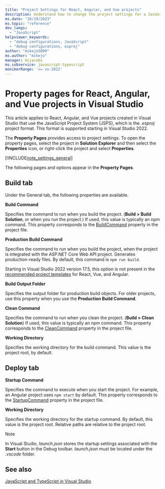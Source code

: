 ```yaml
---
title: "Project Settings for React, Angular, and Vue projects"
description: Understand how to change the project settings for a JavaScript project (.esproj) that uses React, Angular, or Vue in Visual Studio, using the Debug tab and Build tab of the project property pages.
ms.date: "10/19/2023"
ms.topic: "reference"
dev_langs:
  - "JavaScript"
helpviewer_keywords:
  - "debug configurations, JavaScript"
  - "debug configurations, esproj"
author: "mikejo5000"
ms.author: "mikejo"
manager: mijacobs
ms.subservice: javascript-typescript
monikerRange: '>= vs-2022'
---
```


# Property pages for React, Angular, and Vue projects in Visual Studio

This article applies to React, Angular, and Vue projects created in Visual Studio that use the JavaScript Project System (JSPS), which is the *.esproj* project format. This format is supported starting in Visual Studio 2022.

The **Property Pages** provides access to project settings. To open the property pages, select the project in **Solution Explorer** and then select the **Properties** icon, or right-click the project and select **Properties**.

[!INCLUDE[note_settings_general](../../data-tools/includes/note_settings_general_md.md)]

The following pages and options appear in the **Property Pages**.

## Build tab

Under the General tab, the following properties are available.

**Build Command**

Specifies the command to run when you build the project. (**Build > Build Solution**, or when you run the project.) If used, this value is typically an npm command. This property corresponds to the [BuildCommand](../../javascript/javascript-project-system-msbuild-reference.md) property in the project file.

**Production Build Command**

Specifies the command to run when you build the project, when the project is integrated with the ASP.NET Core Web API project. Generates production-ready files. By default, this command is `npm run build`.

Starting in Visual Studio 2022 version 17.5, this option is not present in the [recommended project templates](../../javascript/javascript-in-visual-studio.md#project-templates) for React, Vue, and Angular.

**Build Output Folder**

Specifies the output folder for production build objects. For older projects, use this property when you use the **Production Build Command**.

**Clean Command**

Specifies the command to run when you clean the project. (**Build > Clean Solution**) If used, this value is typically an npm command. This property corresponds to the [CleanCommand](../../javascript/javascript-project-system-msbuild-reference.md) property in the project file.

**Working Directory**

Specifies the working directory for the build command. This value is the project root, by default.

## Deploy tab

**Startup Command**

Specifies the command to execute when you start the project. For example, an Angular project uses `npm start` by default. This property corresponds to the [StartupCommand](../../javascript/javascript-project-system-msbuild-reference.md) property in the project file.

**Working Directory**

Specifies the working directory for the startup command. By default, this value is the project root. Relative paths are relative to the project root.

> [!NOTE]
> In Visual Studio, *launch.json* stores the startup settings associated with the **Start** button in the Debug toolbar. *launch.json* must be located under the *.vscode* folder.

## See also

[JavaScript and TypeScript in Visual Studio](../../javascript/javascript-in-visual-studio.md)